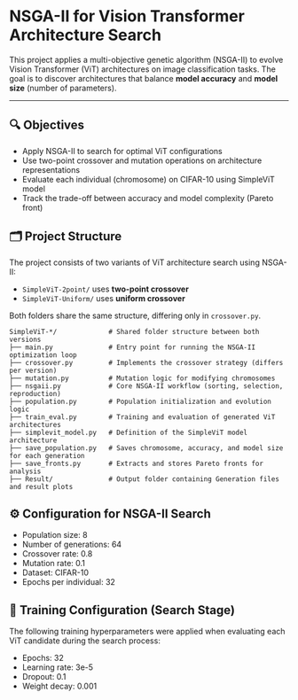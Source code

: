 # NSGA-II for Vision Transformer Architecture Search

This project applies a multi-objective genetic algorithm (NSGA-II) to evolve Vision Transformer (ViT) architectures on image classification tasks. The goal is to discover architectures that balance **model accuracy** and **model size** (number of parameters).

---

## 🔍 Objectives

- Apply NSGA-II to search for optimal ViT configurations
- Use two-point crossover and mutation operations on architecture representations
- Evaluate each individual (chromosome) on CIFAR-10 using SimpleViT model
- Track the trade-off between accuracy and model complexity (Pareto front)

## 🗂 Project Structure

The project consists of two variants of ViT architecture search using NSGA-II:
- `SimpleViT-2point/` uses **two-point crossover**
- `SimpleViT-Uniform/` uses **uniform crossover**

Both folders share the same structure, differing only in `crossover.py`.

```text
SimpleViT-*/             # Shared folder structure between both versions
├── main.py              # Entry point for running the NSGA-II optimization loop
├── crossover.py         # Implements the crossover strategy (differs per version)
├── mutation.py          # Mutation logic for modifying chromosomes
├── nsgaii.py            # Core NSGA-II workflow (sorting, selection, reproduction)
├── population.py        # Population initialization and evolution logic
├── train_eval.py        # Training and evaluation of generated ViT architectures
├── simplevit_model.py   # Definition of the SimpleViT model architecture
├── save_population.py   # Saves chromosome, accuracy, and model size for each generation
├── save_fronts.py       # Extracts and stores Pareto fronts for analysis
├── Result/              # Output folder containing Generation files and result plots
```

## ⚙️ Configuration for NSGA-II Search

- Population size: 8  
- Number of generations: 64  
- Crossover rate: 0.8  
- Mutation rate: 0.1  
- Dataset: CIFAR-10  
- Epochs per individual: 32  

## 🧪 Training Configuration (Search Stage)

The following training hyperparameters were applied when evaluating each ViT candidate during the search process:

- Epochs: 32  
- Learning rate: 3e-5  
- Dropout: 0.1  
- Weight decay: 0.001
